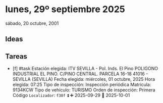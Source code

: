 # lunes, 29º septiembre 2025



sábado,  20  octubre, 2001


## Ideas






## Tareas

- [f] #task Estación elegida: ITV SEVILLA - Pol. Inds. El Pino POLIGONO INDUSTRIAL EL PINO. C/PINO CENTRAL. PARCELA 16-18 41016 - SEVILLA (SEVILLA) Fecha elegida: miércoles, 01 octubre, 2025 Hora elegida: 07:25 Tipo de inspección: Inspección periódica Matrícula: 9134KCW Tipo de vehículo: TURISMO Orden de inspección: Primera Código ```Localizador```: ```f30f``` ⏫ ➕ 2025-09-29 📅 2025-10-01